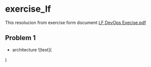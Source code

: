 # exercise_lf

This resolucion from exercise form document [LF DevOps Execise.pdf](https://github.com/cragiraldo/exercise_lf/blob/56e224f83c577797a9c4af1c93db2f5737a51399/LF%20DevOps%20Exercise%20%20%20.pdf)

## Problem 1
- architecture
![test](<div class="mxgraph" style="max-width:100%;border:1px solid transparent;" data-mxgraph="{&quot;highlight&quot;:&quot;#0000ff&quot;,&quot;nav&quot;:true,&quot;resize&quot;:true,&quot;page&quot;:0,&quot;toolbar&quot;:&quot;pages zoom layers tags lightbox&quot;,&quot;edit&quot;:&quot;_blank&quot;,&quot;url&quot;:&quot;https://drive.google.com/uc?id=10-Pxp5Qn0v61B6tM1QDl0toI014nQ3SO&amp;export=download&quot;}"></div>
<script type="text/javascript" src="https://viewer.diagrams.net/embed2.js?&fetch=https%3A%2F%2Fdrive.google.com%2Fuc%3Fid%3D10-Pxp5Qn0v61B6tM1QDl0toI014nQ3SO%26export%3Ddownload"></script>)
